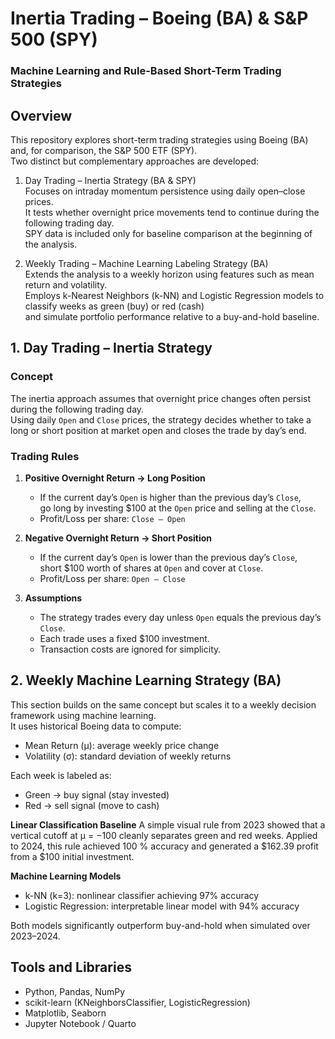 # Inertia Trading – Boeing (BA) & S&P 500 (SPY)
### Machine Learning and Rule-Based Short-Term Trading Strategies

## Overview

This repository explores short-term trading strategies using Boeing (BA) and, for comparison, the S&P 500 ETF (SPY).  
Two distinct but complementary approaches are developed:

1. Day Trading – Inertia Strategy (BA & SPY)  
   Focuses on intraday momentum persistence using daily open–close prices.  
   It tests whether overnight price movements tend to continue during the following trading day.  
   SPY data is included only for baseline comparison at the beginning of the analysis.  

2. Weekly Trading – Machine Learning Labeling Strategy (BA)  
   Extends the analysis to a weekly horizon using features such as mean return and volatility.  
   Employs k-Nearest Neighbors (k-NN) and Logistic Regression models to classify weeks as green (buy) or red (cash)  
   and simulate portfolio performance relative to a buy-and-hold baseline.


## 1. Day Trading – Inertia Strategy

### Concept
The inertia approach assumes that overnight price changes often persist during the following trading day.  
Using daily `Open` and `Close` prices, the strategy decides whether to take a long or short position at market open and closes the trade by day’s end.

### Trading Rules

1. **Positive Overnight Return → Long Position**
   - If the current day’s `Open` is higher than the previous day’s `Close`,  
     go long by investing $100 at the `Open` price and selling at the `Close`.
   - Profit/Loss per share: `Close – Open`

2. **Negative Overnight Return → Short Position**
   - If the current day’s `Open` is lower than the previous day’s `Close`,  
     short $100 worth of shares at `Open` and cover at `Close`.
   - Profit/Loss per share: `Open – Close`

3. **Assumptions**
   - The strategy trades every day unless `Open` equals the previous day’s `Close`.
   - Each trade uses a fixed $100 investment.
   - Transaction costs are ignored for simplicity.


## 2. Weekly Machine Learning Strategy (BA)

This section builds on the same concept but scales it to a weekly decision framework using machine learning.  
It uses historical Boeing data to compute:

- Mean Return (μ): average weekly price change  
- Volatility (σ): standard deviation of weekly returns  

Each week is labeled as:
- Green → buy signal (stay invested)  
- Red → sell signal (move to cash)  

**Linear Classification Baseline**
A simple visual rule from 2023 showed that a vertical cutoff at μ = −100 cleanly separates green and red weeks.
Applied to 2024, this rule achieved 100 % accuracy and generated a $162.39 profit from a $100 initial investment.

**Machine Learning Models**
- k-NN (k=3): nonlinear classifier achieving 97% accuracy
- Logistic Regression: interpretable linear model with 94% accuracy

Both models significantly outperform buy-and-hold when simulated over 2023–2024.


## Tools and Libraries
- Python, Pandas, NumPy
- scikit-learn (KNeighborsClassifier, LogisticRegression)
- Matplotlib, Seaborn
- Jupyter Notebook / Quarto